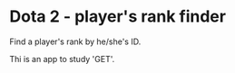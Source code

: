 # Dota 2 - player's rank finder

Find a player's rank by he/she's ID.

Thi is an app to study 'GET'.

